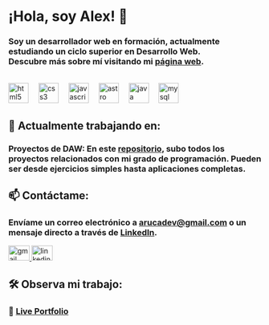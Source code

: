 # ¡Hola, soy Alex! 👋
### Soy un desarrollador web en formación, actualmente estudiando un ciclo superior en Desarrollo Web. <br/>Descubre más sobre mí visitando mi [página web](https://arucadev.github.io/).

<div align="left">
  <br/>
  <img src="https://skillicons.dev/icons?i=html" height="40" alt="html5 logo"  />
  <img width="12" />
  <img src="https://skillicons.dev/icons?i=css" height="40" alt="css3 logo"  />
  <img width="12" />
  <img src="https://skillicons.dev/icons?i=js" height="40" alt="javascript logo"  />
  <img width="12" />
  <img src="https://skillicons.dev/icons?i=astro" height="40" alt="astro logo"  />
  <img width="12" />
  <img src="https://skillicons.dev/icons?i=java" height="40" alt="java logo"  />
  <img width="12" />
  <img src="https://skillicons.dev/icons?i=mysql" height="40" alt="mysql logo"  

</div>

## 🔭 Actualmente trabajando en:
### Proyectos de DAW: En este [repositorio](https://github.com/arucadev/daw), subo todos los proyectos relacionados con mi grado de programación. Pueden ser desde ejercicios simples hasta aplicaciones completas.</p>

## 📫 Contáctame:
### Envíame un correo electrónico a **arucadev@gmail.com** o un mensaje directo a través de [LinkedIn](https://www.linkedin.com/in/arucadev/).

<div align="left">
  <a href="mailto:arucadev@gmail.com" target="_blank">
    <img src="https://raw.githubusercontent.com/maurodesouza/profile-readme-generator/master/src/assets/icons/social/gmail/default.svg" width="42" height="30" alt="gmail logo"  />
  </a>
  <a href="https://www.linkedin.com/in/arucadev/" target="_blank">
    <img src="https://raw.githubusercontent.com/maurodesouza/profile-readme-generator/master/src/assets/icons/social/linkedin/default.svg" width="42" height="30" alt="linkedin logo"  />
  </a>
</div>

## 🛠️ Observa mi trabajo:
### 🔗 [Live Portfolio](https://arucadev.github.io/)
